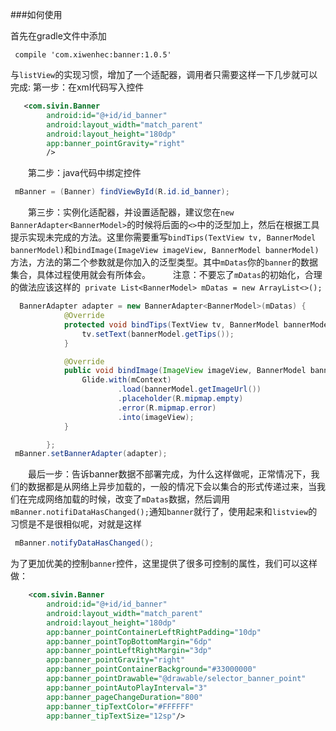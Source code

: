 ###如何使用

首先在gradle文件中添加
    
     compile 'com.xiwenhec:banner:1.0.5'

与`listView`的实现习惯，增加了一个适配器，调用者只需要这样一下几步就可以完成:
第一步：在xml代码写入控件
```xml
   <com.sivin.Banner 
        android:id="@+id/id_banner"
        android:layout_width="match_parent"
        android:layout_height="180dp"
        app:banner_pointGravity="right"
        />
```
　　第二步：java代码中绑定控件
```java
 mBanner = (Banner) findViewById(R.id.id_banner);
```

　　第三步：实例化适配器，并设置适配器，建议您在`new BannerAdapter<BannerModel>`的时候将后面的`<>`中的泛型加上，然后在根据工具提示实现未完成的方法。这里你需要重写`bindTips(TextView tv, BannerModel bannerModel)`和`bindImage(ImageView imageView, BannerModel bannerModel)`方法，方法的第二个参数就是你加入的泛型类型。其中`mDatas`你的`banner`的数据集合，具体过程使用就会有所体会。
　　
注意：不要忘了`mDatas`的初始化，合理的做法应该这样的` private List<BannerModel> mDatas = new ArrayList<>();`
```java
  BannerAdapter adapter = new BannerAdapter<BannerModel>(mDatas) {
            @Override
            protected void bindTips(TextView tv, BannerModel bannerModel) {
                tv.setText(bannerModel.getTips());
            }

            @Override
            public void bindImage(ImageView imageView, BannerModel bannerModel) {
                Glide.with(mContext)
                        .load(bannerModel.getImageUrl())
                        .placeholder(R.mipmap.empty)
                        .error(R.mipmap.error)
                        .into(imageView);
            }

        };
 mBanner.setBannerAdapter(adapter);
```
　　最后一步：告诉banner数据不部署完成，为什么这样做呢，正常情况下，我们的数据都是从网络上异步加载的，一般的情况下会以集合的形式传递过来，当我们在完成网络加载的时候，改变了`mDatas`数据，然后调用`mBanner.notifiDataHasChanged();`通知`banner`就行了，使用起来和`listview`的习惯是不是很相似呢，对就是这样
```java
 mBanner.notifyDataHasChanged();
```

为了更加优美的控制`banner`控件，这里提供了很多可控制的属性，我们可以这样做：

```xml
    <com.sivin.Banner
        android:id="@+id/id_banner"
        android:layout_width="match_parent"
        android:layout_height="180dp"
        app:banner_pointContainerLeftRightPadding="10dp"
        app:banner_pointTopBottomMargin="6dp"
        app:banner_pointLeftRightMargin="3dp"
        app:banner_pointGravity="right"
        app:banner_pointContainerBackground="#33000000"
        app:banner_pointDrawable="@drawable/selector_banner_point"
        app:banner_pointAutoPlayInterval="3"
        app:banner_pageChangeDuration="800"
        app:banner_tipTextColor="#FFFFFF"
        app:banner_tipTextSize="12sp"/>
```

